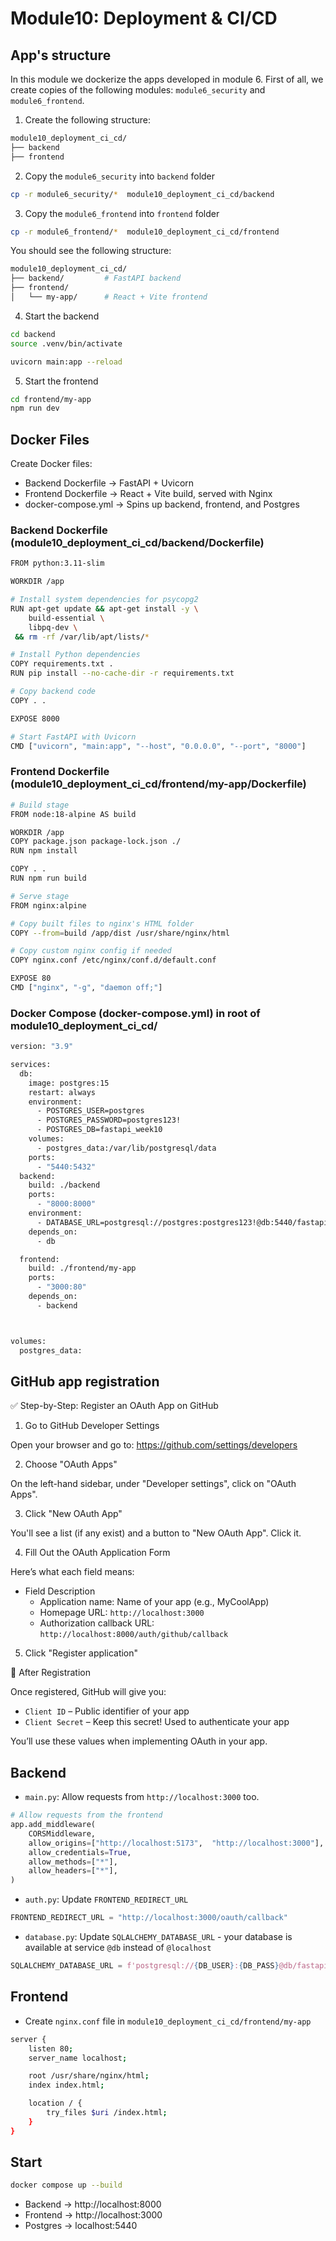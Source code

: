 # Module10: Deployment & CI/CD

## App's structure

In this module we dockerize the apps developed in module 6.
First of all, we create copies of the following modules: `module6_security` and `module6_frontend`.

1. Create the following structure:

```bash
module10_deployment_ci_cd/
├── backend
├── frontend
```

2. Copy the `module6_security` into `backend` folder
```bash
cp -r module6_security/*  module10_deployment_ci_cd/backend
```

3. Copy the `module6_frontend` into `frontend` folder
```bash 
cp -r module6_frontend/*  module10_deployment_ci_cd/frontend
```
You should see the following structure:

```bash
module10_deployment_ci_cd/
├── backend/         # FastAPI backend
├── frontend/
│   └── my-app/      # React + Vite frontend
```
4. Start the backend

```bash
cd backend
source .venv/bin/activate
```

```bash
uvicorn main:app --reload
```

5. Start the frontend

```bash
cd frontend/my-app
npm run dev
```


## Docker Files

Create Docker files:
- Backend Dockerfile → FastAPI + Uvicorn
- Frontend Dockerfile → React + Vite build, served with Nginx
- docker-compose.yml → Spins up backend, frontend, and Postgres

### Backend Dockerfile (module10_deployment_ci_cd/backend/Dockerfile)
```bash
FROM python:3.11-slim

WORKDIR /app

# Install system dependencies for psycopg2
RUN apt-get update && apt-get install -y \
    build-essential \
    libpq-dev \
 && rm -rf /var/lib/apt/lists/*

# Install Python dependencies
COPY requirements.txt .
RUN pip install --no-cache-dir -r requirements.txt

# Copy backend code
COPY . .

EXPOSE 8000

# Start FastAPI with Uvicorn
CMD ["uvicorn", "main:app", "--host", "0.0.0.0", "--port", "8000"]
```

### Frontend Dockerfile (module10_deployment_ci_cd/frontend/my-app/Dockerfile)


```bash
# Build stage
FROM node:18-alpine AS build

WORKDIR /app
COPY package.json package-lock.json ./
RUN npm install

COPY . .
RUN npm run build

# Serve stage
FROM nginx:alpine

# Copy built files to nginx's HTML folder
COPY --from=build /app/dist /usr/share/nginx/html

# Copy custom nginx config if needed
COPY nginx.conf /etc/nginx/conf.d/default.conf

EXPOSE 80
CMD ["nginx", "-g", "daemon off;"]
```
### Docker Compose (docker-compose.yml) in root of module10_deployment_ci_cd/
```bash
version: "3.9"

services:
  db:
    image: postgres:15
    restart: always
    environment:
      - POSTGRES_USER=postgres
      - POSTGRES_PASSWORD=postgres123!
      - POSTGRES_DB=fastapi_week10
    volumes:
      - postgres_data:/var/lib/postgresql/data
    ports:
      - "5440:5432"
  backend:
    build: ./backend
    ports:
      - "8000:8000"
    environment:
      - DATABASE_URL=postgresql://postgres:postgres123!@db:5440/fastapi_week10
    depends_on:
      - db

  frontend:
    build: ./frontend/my-app
    ports:
      - "3000:80"
    depends_on:
      - backend



volumes:
  postgres_data:

```

## GitHub app registration
✅ Step-by-Step: Register an OAuth App on GitHub

1. Go to GitHub Developer Settings

Open your browser and go to: https://github.com/settings/developers

2. Choose "OAuth Apps"

On the left-hand sidebar, under "Developer settings", click on "OAuth Apps".

3. Click "New OAuth App"

You'll see a list (if any exist) and a button to "New OAuth App". Click it.

4. Fill Out the OAuth Application Form

Here’s what each field means:
- Field	Description
  - Application name:	Name of your app (e.g., MyCoolApp)
  - Homepage URL: `http://localhost:3000`
  - Authorization callback URL: `http://localhost:8000/auth/github/callback`

5. Click "Register application"

🎉 After Registration

Once registered, GitHub will give you:
- `Client ID` – Public identifier of your app
- `Client Secret` – Keep this secret! Used to authenticate your app

You’ll use these values when implementing OAuth in your app.

## Backend 


- `main.py`: Allow requests from `http://localhost:3000` too.

```python
# Allow requests from the frontend
app.add_middleware(
    CORSMiddleware,
    allow_origins=["http://localhost:5173",  "http://localhost:3000"],
    allow_credentials=True,
    allow_methods=["*"],
    allow_headers=["*"],
)
```


- `auth.py`: Update `FRONTEND_REDIRECT_URL`

```python
FRONTEND_REDIRECT_URL = "http://localhost:3000/oauth/callback"
```

- `database.py`: Update `SQLALCHEMY_DATABASE_URL` - your database is available at service `@db` instead of `@localhost`

```python
SQLALCHEMY_DATABASE_URL = f'postgresql://{DB_USER}:{DB_PASS}@db/fastapi_week10'
```
## Frontend

- Create `nginx.conf` file in `module10_deployment_ci_cd/frontend/my-app`
```bash
server {
    listen 80;
    server_name localhost;

    root /usr/share/nginx/html;
    index index.html;

    location / {
        try_files $uri /index.html;
    }
}
```

## Start

```bash
docker compose up --build
```

- Backend → http://localhost:8000
- Frontend → http://localhost:3000
- Postgres → localhost:5440

